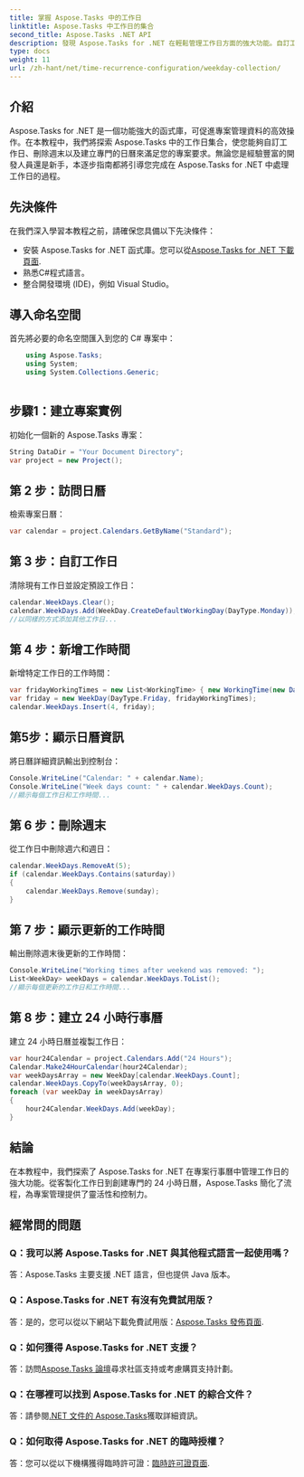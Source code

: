```yaml
---
title: 掌握 Aspose.Tasks 中的工作日
linktitle: Aspose.Tasks 中工作日的集合
second_title: Aspose.Tasks .NET API
description: 發現 Aspose.Tasks for .NET 在輕鬆管理工作日方面的強大功能。自訂工作日、刪除週末並輕鬆建立專門的日曆。
type: docs
weight: 11
url: /zh-hant/net/time-recurrence-configuration/weekday-collection/
---
```

## 介紹
Aspose.Tasks for .NET 是一個功能強大的函式庫，可促進專案管理資料的高效操作。在本教程中，我們將探索 Aspose.Tasks 中的工作日集合，使您能夠自訂工作日、刪除週末以及建立專門的日曆來滿足您的專案要求。無論您是經驗豐富的開發人員還是新手，本逐步指南都將引導您完成在 Aspose.Tasks for .NET 中處理工作日的過程。
## 先決條件
在我們深入學習本教程之前，請確保您具備以下先決條件：
- 安裝 Aspose.Tasks for .NET 函式庫。您可以從[Aspose.Tasks for .NET 下載頁面](https://releases.aspose.com/tasks/net/).
- 熟悉C#程式語言。
- 整合開發環境 (IDE)，例如 Visual Studio。
## 導入命名空間
首先將必要的命名空間匯入到您的 C# 專案中：
```csharp
    using Aspose.Tasks;
    using System;
    using System.Collections.Generic;
    
```
## 步驟1：建立專案實例
初始化一個新的 Aspose.Tasks 專案：
```csharp
String DataDir = "Your Document Directory";
var project = new Project();
```
## 第 2 步：訪問日曆
檢索專案日曆：
```csharp
var calendar = project.Calendars.GetByName("Standard");
```
## 第 3 步：自訂工作日
清除現有工作日並設定預設工作日：
```csharp
calendar.WeekDays.Clear();
calendar.WeekDays.Add(WeekDay.CreateDefaultWorkingDay(DayType.Monday));
//以同樣的方式添加其他工作日...
```
## 第 4 步：新增工作時間
新增特定工作日的工作時間：
```csharp
var fridayWorkingTimes = new List<WorkingTime> { new WorkingTime(new DateTime(2020, 4, 13, 8, 0, 0), new DateTime(2020, 4, 13, 12, 0, 0)) };
var friday = new WeekDay(DayType.Friday, fridayWorkingTimes);
calendar.WeekDays.Insert(4, friday);
```
## 第5步：顯示日曆資訊
將日曆詳細資訊輸出到控制台：
```csharp
Console.WriteLine("Calendar: " + calendar.Name);
Console.WriteLine("Week days count: " + calendar.WeekDays.Count);
//顯示每個工作日和工作時間...
```
## 第 6 步：刪除週末
從工作日中刪除週六和週日：
```csharp
calendar.WeekDays.RemoveAt(5);
if (calendar.WeekDays.Contains(saturday))
{
    calendar.WeekDays.Remove(sunday);
}
```
## 第 7 步：顯示更新的工作時間
輸出刪除週末後更新的工作時間：
```csharp
Console.WriteLine("Working times after weekend was removed: ");
List<WeekDay> weekDays = calendar.WeekDays.ToList();
//顯示每個更新的工作日和工作時間...
```
## 第 8 步：建立 24 小時行事曆
建立 24 小時日曆並複製工作日：
```csharp
var hour24Calendar = project.Calendars.Add("24 Hours");
Calendar.Make24HourCalendar(hour24Calendar);
var weekDaysArray = new WeekDay[calendar.WeekDays.Count];
calendar.WeekDays.CopyTo(weekDaysArray, 0);
foreach (var weekDay in weekDaysArray)
{
    hour24Calendar.WeekDays.Add(weekDay);
}
```
## 結論
在本教程中，我們探索了 Aspose.Tasks for .NET 在專案行事曆中管理工作日的強大功能。從客製化工作日到創建專門的 24 小時日曆，Aspose.Tasks 簡化了流程，為專案管理提供了靈活性和控制力。
## 經常問的問題
### Q：我可以將 Aspose.Tasks for .NET 與其他程式語言一起使用嗎？
答：Aspose.Tasks 主要支援 .NET 語言，但也提供 Java 版本。
### Q：Aspose.Tasks for .NET 有沒有免費試用版？
答：是的，您可以從以下網站下載免費試用版：[Aspose.Tasks 發佈頁面](https://releases.aspose.com/).
### Q：如何獲得 Aspose.Tasks for .NET 支援？
答：訪問[Aspose.Tasks 論壇](https://forum.aspose.com/c/tasks/15)尋求社區支持或考慮購買支持計劃。
### Q：在哪裡可以找到 Aspose.Tasks for .NET 的綜合文件？
答：請參閱[.NET 文件的 Aspose.Tasks](https://reference.aspose.com/tasks/net/)獲取詳細資訊。
### Q：如何取得 Aspose.Tasks for .NET 的臨時授權？
答：您可以從以下機構獲得臨時許可證：[臨時許可證頁面](https://purchase.aspose.com/temporary-license/).